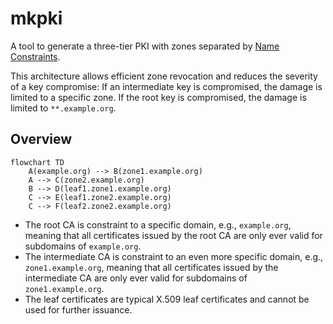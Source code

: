 # mkpki

A tool to generate a three-tier PKI with zones separated by [Name Constraints](https://www.rfc-editor.org/rfc/rfc5280#section-4.2.1.10).

This architecture allows efficient zone revocation and reduces the severity of a key compromise:
If an intermediate key is compromised, the damage is limited to a specific zone.
If the root key is compromised, the damage is limited to `**.example.org`.

## Overview

```mermaid
flowchart TD
    A(example.org) --> B(zone1.example.org)
    A --> C(zone2.example.org)
    B --> D(leaf1.zone1.example.org)
    C --> E(leaf1.zone2.example.org)
    C --> F(leaf2.zone2.example.org)
```

* The root CA is constraint to a specific domain, e.g., `example.org`, meaning that all certificates issued by the root CA are only ever valid for subdomains of `example.org`.
* The intermediate CA is constraint to an even more specific domain, e.g., `zone1.example.org`, meaning that all certificates issued by the intermediate CA are only ever valid for subdomains of `zone1.example.org`.
* The leaf certificates are typical X.509 leaf certificates and cannot be used for further issuance.
